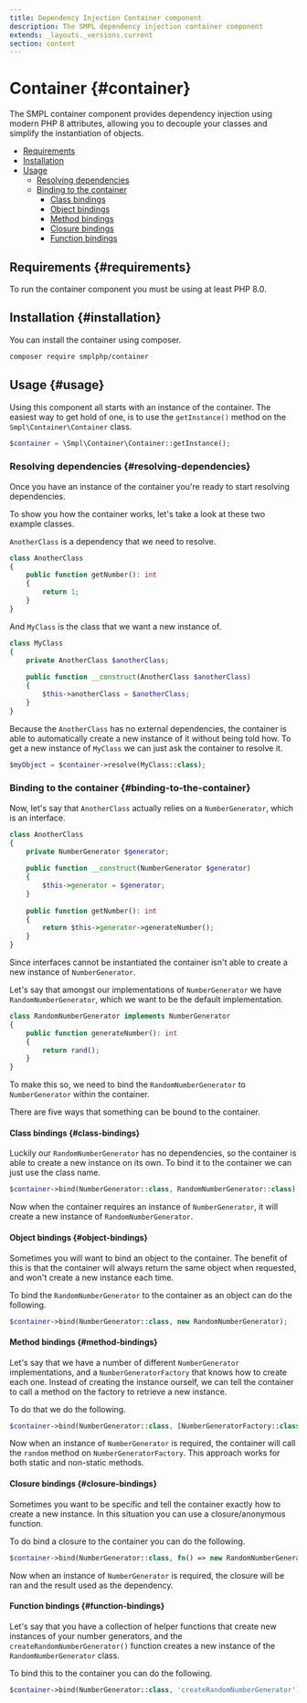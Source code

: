 ```yaml
---
title: Dependency Injection Container component
description: The SMPL dependency injection container component
extends: _layouts._versions.current
section: content
---
```


# Container {#container}

The SMPL container component provides dependency injection using modern PHP 8 attributes, allowing you to decouple
your classes and simplify the instantiation of objects.

 - [Requirements](#requirements)
 - [Installation](#installation)
 - [Usage](#usage)
    - [Resolving dependencies](#resolving-dependencies)
    - [Binding to the container](#binding-to-the-container)
      - [Class bindings](#class-bindings)
      - [Object bindings](#object-bindings)
      - [Method bindings](#method-bindings)
      - [Closure bindings](#closure-bindings)
      - [Function bindings](#function-bindings)

## Requirements {#requirements}

To run the container component you must be using at least PHP 8.0.

## Installation {#installation}

You can install the container using composer.

```bash
composer require smplphp/container
```

## Usage {#usage}

Using this component all starts with an instance of the container. The easiest way to get hold of one, is to use the
`getInstance()` method on the `Smpl\Container\Container` class.

```php
$container = \Smpl\Container\Container::getInstance();
```

### Resolving dependencies {#resolving-dependencies}

Once you have an instance of the container you're ready to start resolving dependencies.

To show you how the container works, let's take a look at these two example classes.

`AnotherClass` is a dependency that we need to resolve.

```php
class AnotherClass 
{
    public function getNumber(): int
    {
        return 1;
    }
}
```

And `MyClass` is the class that we want a new instance of.

```php
class MyClass 
{
    private AnotherClass $anotherClass;
    
    public function __construct(AnotherClass $anotherClass)
    {
        $this->anotherClass = $anotherClass;
    }
}
```

Because the `AnotherClass` has no external dependencies, the container is able to automatically create a new instance
of it without being told how. To get a new instance of `MyClass` we can just ask the container to resolve it.

```php
$myObject = $container->resolve(MyClass::class);
```

### Binding to the container {#binding-to-the-container}

Now, let's say that `AnotherClass` actually relies on a `NumberGenerator`, which is an interface.

```php
class AnotherClass 
{
    private NumberGenerator $generator;
    
    public function __construct(NumberGenerator $generator)
    {
        $this->generator = $generator;
    }
    
    public function getNumber(): int
    {
        return $this->generator->generateNumber();
    }
}
```

Since interfaces cannot be instantiated the container isn't able to create a new instance of `NumberGenerator`.

Let's say that amongst our implementations of `NumberGenerator` we have `RandomNumberGenerator`, which we want to be
the default implementation.

```php
class RandomNumberGenerator implements NumberGenerator
{
    public function generateNumber(): int
    {
        return rand();
    }
}
```

To make this so, we need to bind the `RandomNumberGenerator` to `NumberGenerator` within the container.

There are five ways that something can be bound to the container.

#### Class bindings {#class-bindings}

Luckily our `RandomNumberGenerator` has no dependencies, so the container is able to create a new instance on its own. 
To bind it to the container we can just use the class name.

```php
$container->bind(NumberGenerator::class, RandomNumberGenerator::class);
```

Now when the container requires an instance of `NumberGenerator`, it will create a new instance of `RandomNumberGenerator`.

#### Object bindings {#object-bindings}

Sometimes you will want to bind an object to the container. The benefit of this is that the container will always
return the same object when requested, and won't create a new instance each time.

To bind the `RandomNumberGenerator` to the container as an object can do the following.

```php
$container->bind(NumberGenerator::class, new RandomNumberGenerator);
```

#### Method bindings {#method-bindings}

Let's say that we have a number of different `NumberGenerator` implementations, and a `NumberGeneratorFactory` that
knows how to create each one. Instead of creating the instance ourself, we can tell the container to call a method on 
the factory to retrieve a new instance.

To do that we do the following.

```php
$container->bind(NumberGenerator::class, [NumberGeneratorFactory::class, 'random']);
```

Now when an instance of `NumberGenerator` is required, the container will call the `random` method on `NumberGeneratorFactory`.
This approach works for both static and non-static methods.

#### Closure bindings {#closure-bindings}

Sometimes you want to be specific and tell the container exactly how to create a new instance. In this situation you
can use a closure/anonymous function.

To do bind a closure to the container you can do the following.

```php
$container->bind(NumberGenerator::class, fn() => new RandomNumberGenerator);
```

Now when an instance of `NumberGenerator` is required, the closure will be ran and the result used as the dependency.

#### Function bindings {#function-bindings}

Let's say that you have a collection of helper functions that create new instances of your number generators, and the
`createRandomNumberGenerator()` function creates a new instance of the `RandomNumberGenerator` class. 

To bind this to the container you can do the following.

```php
$container->bind(NumberGenerator::class, 'createRandomNumberGenerator');
```